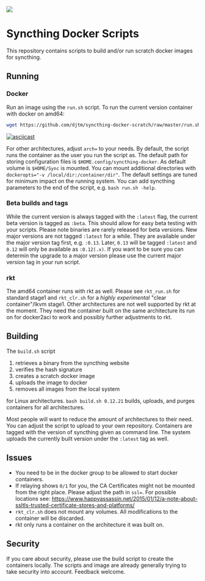 [![](https://badge.imagelayers.io/djtm/syncthing-scratch-amd64:latest.svg)](https://imagelayers.io/?images=djtm/syncthing-scratch-amd64:latest 'Get your own badge on imagelayers.io')
# Syncthing Docker Scripts

This repository contains scripts to build and/or run scratch docker images for syncthing. 

## Running

### Docker
Run an image using the `run.sh` script. To run the current version container with docker on amd64:
```bash
wget https://github.com/djtm/syncthing-docker-scratch/raw/master/run.sh && bash run.sh
```
[![asciicast](https://asciinema.org/a/41919.png)](https://asciinema.org/a/41919)

For other architectures, adjust `arch=` to your needs. By default, the script runs 
the container as the user you run the script as. The default path for storing 
configuration files is `$HOME.config/syncthing-docker`. As default volume is 
`$HOME/Sync` is mounted. You can mount additional directories with 
`dockeropts="-v /local/dir:/container/dir"`. The default settings are 
tuned for minimum impact on the running system. You can add syncthing 
parameters to the end of the script, e.g. `bash run.sh -help`.

### Beta builds and tags

While the current version is always tagged with the `:latest` flag, the current beta version
is tagged as `:beta`. This should allow for easy beta testing with your scripts. Please note
binaries are rarely released for beta versions. New major versions are not tagged `:latest` for
a while. They are available under the major version tag first, e.g. `:0.13`. Later, `0.13` will 
be tagged `:latest` and `0.12` will only be available as `:0.12(.x)`. If you want to be sure you
can determin the upgrade to a major version please use the current major version tag in your
run script.

### rkt

The amd64 container runs with rkt as well. Please see `rkt_run.sh` for standard stage1 
and `rkt_clr.sh` for a _highly experimental_ "clear container"/lkvm stage1. 
Other architectures are not well supported by rkt at the moment. They need 
the container built on the same architecture its run on for docker2aci to work 
and possibly further adjustments to rkt.

## Building

The `build.sh` script

1. retrieves a binary from the syncthing website
2. verifies the hash signature
3. creates a scratch docker image
4. uploads the image to docker
5. removes all images from the local system

for Linux architectures. `bash build.sh 0.12.21` builds, uploads, and purges containers for all architectures.

Most people will want to reduce the amount of architectures to their need. 
You can adjust the script to upload to your own repository. Containers are 
tagged with the version of syncthing given as command line. The system uploads
the currently built version under the `:latest` tag as well.

## Issues
- You need to be in the docker group to be allowed to start docker containers.
- If relaying shows `0/1` for you, the CA Certificates might not be mounted
from the right place. Please adjust the path in `ssl=`. For possible locations see:
https://www.happyassassin.net/2015/01/12/a-note-about-ssltls-trusted-certificate-stores-and-platforms/
- `rkt_clr.sh` does not mount any volumes. All modifications to the container will be discarded.
- rkt only runs a container on the architecture it was built on.

## Security
If you care about security, please use the build script to create the containers locally.
The scripts and image are already generally trying to take security into account. 
Feedback welcome.
